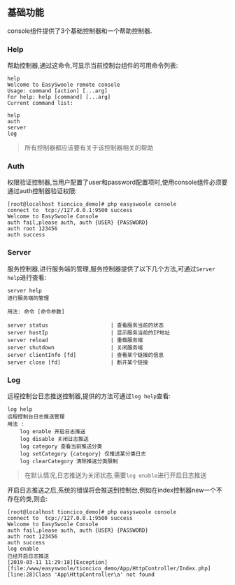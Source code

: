 ## 基础功能
console组件提供了3个基础控制器和一个帮助控制器.

### Help 
帮助控制器,通过这命令,可显示当前控制台组件的可用命令列表:
````
help
Welcome to EasySwoole remote console
Usage: command [action] [...arg] 
For help: help [command] [...arg]
Current command list:

help
auth
server
log
````
> 所有控制器都应该要有关于该控制器相关的帮助

### Auth
权限验证控制器,当用户配置了user和password配置项时,使用console组件必须要通过auth控制器验证权限:
````
[root@localhost tioncico_demo]# php easyswoole console
connect to  tcp://127.0.0.1:9500 success 
Welcome to EasySwoole Console
auth fail,please auth, auth {USER} {PASSWORD}
auth root 123456
auth success
````

### Server
服务控制器,进行服务端的管理,服务控制器提供了以下几个方法,可通过`Server help`进行查看:
````
server help
进行服务端的管理

用法: 命令 [命令参数]

server status                    | 查看服务当前的状态
server hostIp                    | 显示服务当前的IP地址
server reload                    | 重载服务端
server shutdown                  | 关闭服务端
server clientInfo [fd]           | 查看某个链接的信息
server close [fd]                | 断开某个链接
````

### Log 
远程控制台日志推送控制器,提供的方法可通过`log help`查看:
````
log help
远程控制台日志推送管理
用法 : 
    log enable 开启日志推送
    log disable 关闭日志推送
    log category 查看当前推送分类
    log setCategory {category} 仅推送某分类日志
    log clearCategory 清除推送分类限制
````

> 在默认情况,日志推送为关闭状态,需要`log enable`进行开启日志推送

开启日志推送之后,系统的错误将会推送到控制台,例如在index控制器new一个不存在的类,则会:
````
[root@localhost tioncico_demo]# php easyswoole console
connect to  tcp://127.0.0.1:9500 success 
Welcome to EasySwoole Console
auth fail,please auth, auth {USER} {PASSWORD}
auth root 123456
auth success
log enable
已经开启日志推送
[2019-03-11 11:29:18][Exception][file:/www/easyswoole/tioncico_demo/App/HttpController/Index.php][line:28]Class 'App\HttpController\a' not found
````

